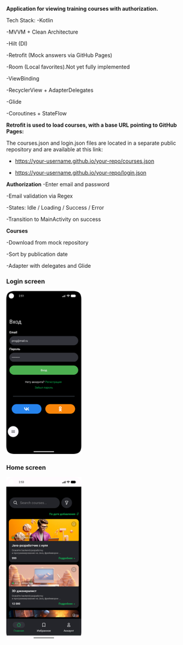 **Application for viewing training courses with authorization.**

Tech Stack:
-Kotlin

-MVVM + Clean Architecture

-Hilt (DI)

-Retrofit (Mock answers via GitHub Pages)

-Room (Local favorites).Not yet fully implemented

-ViewBinding

-RecyclerView + AdapterDelegates

-Glide

-Coroutines + StateFlow


**Retrofit is used to load courses, with a base URL pointing to GitHub Pages:**

The courses.json and login.json files are located in a separate public repository and are available at this link:

- https://your-username.github.io/your-repo/courses.json

- https://your-username.github.io/your-repo/login.json


**Authorization**
-Enter email and password

-Email validation via Regex

-States: Idle / Loading / Success / Error

-Transition to MainActivity on success

**Courses**

-Download from mock repository

-Sort by publication date

-Adapter with delegates and Glide


<h3>Login screen</h3>
<img src="screenshots/login.png" width="200"/>

<h3>Home screen</h3>
<img src="screenshots/courses.png" width="200"/>
